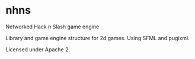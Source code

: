 nhns
====

Networked Hack n Slash game engine

Library and game engine structure for 2d games. Using SFML and pugixml.

Licensed under Apache 2.
